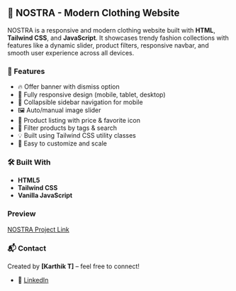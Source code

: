 ## 🧥 NOSTRA - Modern Clothing Website

NOSTRA is a responsive and modern clothing website built with **HTML**, **Tailwind CSS**, and **JavaScript**. It showcases trendy fashion collections with features like a dynamic slider, product filters, responsive navbar, and smooth user experience across all devices.

### 🚀 Features

* 🔥 Offer banner with dismiss option
* 📱 Fully responsive design (mobile, tablet, desktop)
* 🧭 Collapsible sidebar navigation for mobile
* 🖼️ Auto/manual image slider
* 🧾 Product listing with price & favorite icon
* 🧃 Filter products by tags & search
* 💡 Built using Tailwind CSS utility classes
* 🎯 Easy to customize and scale

### 🛠️ Built With

* **HTML5**
* **Tailwind CSS**
* **Vanilla JavaScript**

###  Preview

[NOSTRA Project Link]()


### 📬 Contact

Created by **\[Karthik T]** – feel free to connect!

* 🔗 [LinkedIn](https://www.linkedin.com/in/karthikthangadurai/)
